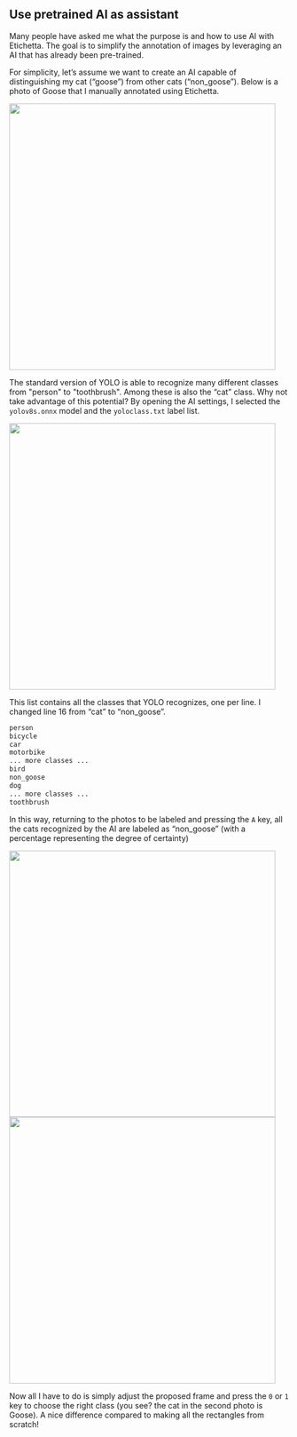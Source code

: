 ## Use pretrained AI as assistant
Many people have asked me what the purpose is and how to use AI with Etichetta. The goal is to simplify the annotation of images by leveraging an AI that has already been pre-trained.

For simplicity, let’s assume we want to create an AI capable of distinguishing my cat (“goose”) from other cats (“non_goose”). Below is a photo of Goose that I manually annotated using Etichetta.

<img src="https://github.com/trikko/etichetta/assets/647157/d06c1b0a-15d9-4700-8cb4-3614d463e5f8" width="480">

The standard version of YOLO is able to recognize many different classes from "person" to "toothbrush". Among these is also the “cat” class. Why not take advantage of this potential? By opening the AI settings, I selected the `yolov8s.onnx` model and the `yoloclass.txt` label list. 

<img src="https://github.com/trikko/etichetta/assets/647157/f244c0ab-89f1-4be3-a00d-1cdaab00dd08" width="480">

This list contains all the classes that YOLO recognizes, one per line. I changed line 16 from “cat” to “non_goose”.

```txt
person
bicycle
car
motorbike
... more classes ...
bird
non_goose
dog
... more classes ...
toothbrush
```

In this way, returning to the photos to be labeled and pressing the `A` key, all the cats recognized by the AI are labeled as “non_goose” (with a percentage representing the degree of certainty) 

<img src="https://github.com/trikko/etichetta/assets/647157/efde7eb3-e4ea-4cfd-8f7a-fb41e377fb2e" width="480">
<img src="https://github.com/trikko/etichetta/assets/647157/5a9ff296-58bb-4850-b625-1fc74b67793e" width="480">

Now all I have to do is simply adjust the proposed frame and press the `0` or `1` key to choose the right class (you see? the cat in the second photo is Goose). A nice difference compared to making all the rectangles from scratch!
